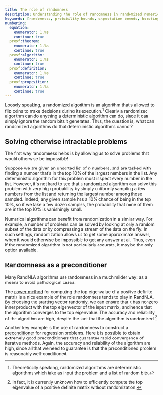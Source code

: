 ```yaml
---
title: The role of randomness
description: Understanding the role of randomness in randomized numerical linear algebra algorithms, including expectation bounds, probability bounds, and boosting techniques
keywords: [randomness, probability bounds, expectation bounds, boosting, tail bounds, Markov inequality, randomized algorithms]
numbering:
  equation:
    enumerator: 1.%s
    continue: true
  proof:theorem:
    enumerator: 1.%s
    continue: true
  proof:algorithm:
    enumerator: 1.%s
    continue: true
  proof:definition:
    enumerator: 1.%s
    continue: true
  proof:proposition:
    enumerator: 1.%s
    continue: true
---
```


Loosely speaking, a randomized algorithm is an algorithm that's allowed to flip coins to make decisions during its execution.[^randalg]
Clearly a randomized algorithm can do anything a deterministic algorithm can do, since it can simply ignore the random bits it generates.
Thus, the question is, what can randomized algorithms do that deterministic algorithms cannot?

[^randalg]: Theoretically speaking, randomized algorithms are deterministic algorithms which take as input the problem and a list of random bits.
[^deterministic]: modern computers (which make use of parallelism) are also non-deterministic due to [race-conditions](https://en.wikipedia.org/wiki/Race_condition).


## Solving otherwise intractable problems

The first way randomness helps is by allowing us to solve problems that would otherwise be impossible! 

Suppose we are given an unsorted list of $n$ numbers, and are tasked with finding a number that's in the top 10\% of the largest numbers in the list.
Any deterministic algorithm for this problem must inspect every number in the list.
However, it's not hard to see that a randomized algorithm can solve this problem with very high probability by simply uniformly sampling a few numbers from the list and returning the largest number among those sampled.
Indeed, any given sample has a 10\% chance of being in the top 10\%, so if we take a few dozen samples, the probability that none of them are in the top 10\% is vanishingly small.

Numerical algorithms can benefit from randomization in a similar way. 
For example, a number of problems can be solved by looking at only a random subset of the data or by compressing a stream of the data on the fly.
In such settings, randomization allows us to get some approximate answer, when it would otherwise be impossible to get any answer at all.
Thus, even if the randomized algorithm is not particularly accurate, it may be the only option available.


## Randomness as a preconditioner

Many RandNLA algorithms use randomness in a much milder way: as a means to avoid pathological cases.

The [power method](https://en.wikipedia.org/wiki/Power_iteration) for computing the top eigenvalue of a positive definite matrix is a nice example of the role randomness tends to play in RandNLA.
By choosing the starting vector randomly, we can ensure that it has nonzero inner product with the top eigenvector of the input matrix, and hence that the algorithm converges to the top eigenvalue.
The accuracy and reliability of the algorithm are high, despite the fact that the algorithm is randomized.[^power-method]

[^power-method]: In fact, it is currently unknown how to efficiently compute the top eigenvalue of a positive definite matrix without randomization.

Another key example is the use of randomness to construct a [preconditioner](https://en.wikipedia.org/wiki/Preconditioner) for regression problems. 
Here it is possible to obtain extremely good preconditioners that guarantee rapid convergence of iterative methods.
Again, the accuracy and reliability of the algorithm are high, since all that we need to guarantee is that the preconditioned problem is reasonably well-conditioned.




